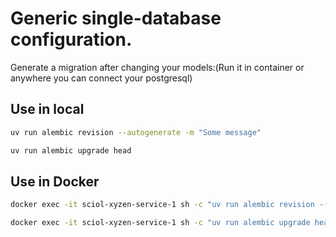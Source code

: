 # Generic single-database configuration.

Generate a migration after changing your models:(Run it in container or anywhere you can connect your postgresql)

## Use in local

<!-- Generate migration files -->

```sh
uv run alembic revision --autogenerate -m "Some message"
```

<!-- Apply migrates -->

```sh
uv run alembic upgrade head
```

## Use in Docker

```sh
docker exec -it sciol-xyzen-service-1 sh -c "uv run alembic revision --autogenerate -m 'Some message'"
```

```sh
docker exec -it sciol-xyzen-service-1 sh -c "uv run alembic upgrade head"
```
